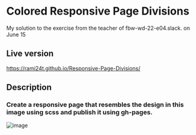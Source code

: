 # Colored Responsive Page Divisions

My solution to the exercise from the teacher of fbw-wd-22-e04.slack. on June 15

## Live version

https://rami24t.github.io/Responsive-Page-Divisions/

## Description 

### Create a responsive page that resembles the design in this image using scss and publish it using gh-pages.

![image](https://user-images.githubusercontent.com/103028944/173941327-06d05bef-7a44-4bc4-9b2c-4c8770fa5056.png)
